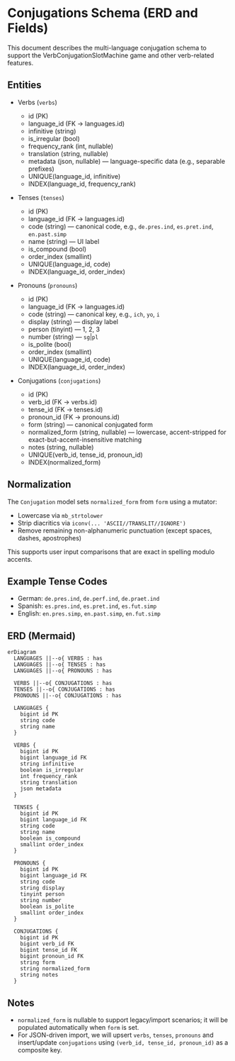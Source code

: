 # Conjugations Schema (ERD and Fields)

This document describes the multi-language conjugation schema to support the VerbConjugationSlotMachine game and other verb-related features.

## Entities

- Verbs (`verbs`)
  - id (PK)
  - language_id (FK → languages.id)
  - infinitive (string)
  - is_irregular (bool)
  - frequency_rank (int, nullable)
  - translation (string, nullable)
  - metadata (json, nullable) — language-specific data (e.g., separable prefixes)
  - UNIQUE(language_id, infinitive)
  - INDEX(language_id, frequency_rank)

- Tenses (`tenses`)
  - id (PK)
  - language_id (FK → languages.id)
  - code (string) — canonical code, e.g., `de.pres.ind`, `es.pret.ind`, `en.past.simp`
  - name (string) — UI label
  - is_compound (bool)
  - order_index (smallint)
  - UNIQUE(language_id, code)
  - INDEX(language_id, order_index)

- Pronouns (`pronouns`)
  - id (PK)
  - language_id (FK → languages.id)
  - code (string) — canonical key, e.g., `ich`, `yo`, `i`
  - display (string) — display label
  - person (tinyint) — 1, 2, 3
  - number (string) — `sg`|`pl`
  - is_polite (bool)
  - order_index (smallint)
  - UNIQUE(language_id, code)
  - INDEX(language_id, order_index)

- Conjugations (`conjugations`)
  - id (PK)
  - verb_id (FK → verbs.id)
  - tense_id (FK → tenses.id)
  - pronoun_id (FK → pronouns.id)
  - form (string) — canonical conjugated form
  - normalized_form (string, nullable) — lowercase, accent-stripped for exact-but-accent-insensitive matching
  - notes (string, nullable)
  - UNIQUE(verb_id, tense_id, pronoun_id)
  - INDEX(normalized_form)

## Normalization

The `Conjugation` model sets `normalized_form` from `form` using a mutator:
- Lowercase via `mb_strtolower`
- Strip diacritics via `iconv(... 'ASCII//TRANSLIT//IGNORE')`
- Remove remaining non-alphanumeric punctuation (except spaces, dashes, apostrophes)

This supports user input comparisons that are exact in spelling modulo accents.

## Example Tense Codes

- German: `de.pres.ind`, `de.perf.ind`, `de.praet.ind`
- Spanish: `es.pres.ind`, `es.pret.ind`, `es.fut.simp`
- English: `en.pres.simp`, `en.past.simp`, `en.fut.simp`

## ERD (Mermaid)

```mermaid
erDiagram
  LANGUAGES ||--o{ VERBS : has
  LANGUAGES ||--o{ TENSES : has
  LANGUAGES ||--o{ PRONOUNS : has

  VERBS ||--o{ CONJUGATIONS : has
  TENSES ||--o{ CONJUGATIONS : has
  PRONOUNS ||--o{ CONJUGATIONS : has

  LANGUAGES {
    bigint id PK
    string code
    string name
  }

  VERBS {
    bigint id PK
    bigint language_id FK
    string infinitive
    boolean is_irregular
    int frequency_rank
    string translation
    json metadata
  }

  TENSES {
    bigint id PK
    bigint language_id FK
    string code
    string name
    boolean is_compound
    smallint order_index
  }

  PRONOUNS {
    bigint id PK
    bigint language_id FK
    string code
    string display
    tinyint person
    string number
    boolean is_polite
    smallint order_index
  }

  CONJUGATIONS {
    bigint id PK
    bigint verb_id FK
    bigint tense_id FK
    bigint pronoun_id FK
    string form
    string normalized_form
    string notes
  }
```

## Notes

- `normalized_form` is nullable to support legacy/import scenarios; it will be populated automatically when `form` is set.
- For JSON-driven import, we will upsert `verbs`, `tenses`, `pronouns` and insert/update `conjugations` using `(verb_id, tense_id, pronoun_id)` as a composite key.
